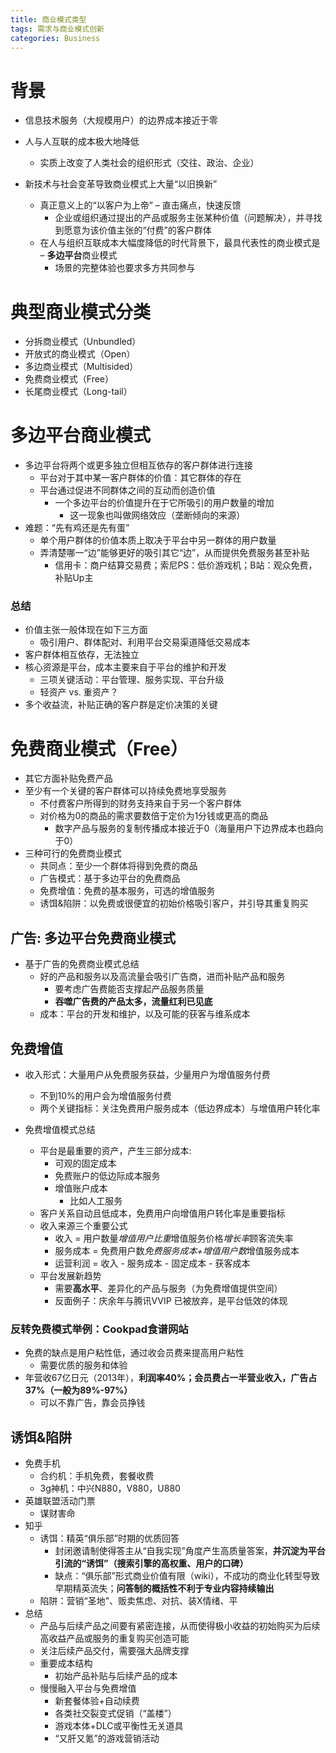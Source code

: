 ```yaml
---
title: 商业模式类型
tags: 需求与商业模式创新
categories: Business
---
```


# 背景

* 信息技术服务（大规模用户）的边界成本接近于零

* 人与人互联的成本极大地降低
  * 实质上改变了人类社会的组织形式（交往、政治、企业）
    

* 新技术与社会变革导致商业模式上大量“以旧换新”
  * 真正意义上的“以客户为上帝” – 直击痛点，快速反馈
    * 企业或组织通过提出的产品或服务主张某种价值（问题解决），并寻找到愿意为该价值主张的“付费”的客户群体
  * 在人与组织互联成本大幅度降低的时代背景下，最具代表性的商业模式是 – **多边平台**商业模式
    * 场景的完整体验也要求多方共同参与

# 典型商业模式分类

* 分拆商业模式（Unbundled）
* 开放式的商业模式（Open）
* 多边商业模式（Multisided）
* 免费商业模式（Free）
* 长尾商业模式（Long-tail）

# 多边平台商业模式

* 多边平台将两个或更多独立但相互依存的客户群体进行连接
  * 平台对于其中某一客户群体的价值：其它群体的存在
  * 平台通过促进不同群体之间的互动而创造价值
    * 一个多边平台的价值提升在于它所吸引的用户数量的增加
      * 这一现象也叫做网络效应（垄断倾向的来源）
* 难题：“先有鸡还是先有蛋”
  * 单个用户群体的价值本质上取决于平台中另一群体的用户数量
  * 弄清楚哪一“边”能够更好的吸引其它“边”，从而提供免费服务甚至补贴
    * 信用卡：商户结算交易费；索尼PS：低价游戏机；B站：观众免费，补贴Up主

### 总结

* 价值主张一般体现在如下三方面
  * 吸引用户、群体配对、利用平台交易渠道降低交易成本
* 客户群体相互依存，无法独立
* 核心资源是平台，成本主要来自于平台的维护和开发
  * 三项关键活动：平台管理、服务实现、平台升级
  * 轻资产 vs. 重资产？
* 多个收益流，补贴正确的客户群是定价决策的关键



# 免费商业模式（Free）

* 其它方面补贴免费产品
* 至少有一个关键的客户群体可以持续免费地享受服务
  * 不付费客户所得到的财务支持来自于另一个客户群体
  * 对价格为0的商品的需求要数倍于定价为1分钱或更高的商品
    * 数字产品与服务的复制传播成本接近于0（海量用户下边界成本也趋向于0）
* 三种可行的免费商业模式
  * 共同点：至少一个群体将得到免费的商品
  * 广告模式：基于多边平台的免费商品
  * 免费增值：免费的基本服务，可选的增值服务
  * 诱饵&陷阱：以免费或很便宜的初始价格吸引客户，并引导其重复购买

## 广告: 多边平台免费商业模式

* 基于广告的免费商业模式总结
  * 好的产品和服务以及高流量会吸引广告商，进而补贴产品和服务
    * 要考虑广告费能否支撑起产品服务质量
    * **吞噬广告费的产品太多，流量红利已见底**
  * 成本：平台的开发和维护，以及可能的获客与维系成本

## 免费增值

* 收入形式：大量用户从免费服务获益，少量用户为增值服务付费
  * 不到10%的用户会为增值服务付费
  * 两个关键指标：关注免费用户服务成本（低边界成本）与增值用户转化率

* 免费增值模式总结
  * 平台是最重要的资产，产生三部分成本:
    * 可观的固定成本
    * 免费账户的低边际成本服务
    * 增值账户成本
      * 比如人工服务
  * 客户关系自动且低成本，免费用户向增值用户转化率是重要指标
  * 收入来源三个重要公式
    * 收入 = 用户数量*增值用户比重*增值服务价格*增长率*顾客流失率
    * 服务成本 = 免费用户数*免费服务成本+增值用户数*增值服务成本
    * 运营利润 = 收入 - 服务成本 - 固定成本 - 获客成本
  * 平台发展新趋势
    * 需要**高水平**、差异化的产品与服务（为免费增值提供空间）
    * 反面例子：庆余年与腾讯VVIP
      已被放弃，是平台低效的体现

### 反转免费模式举例：Cookpad食谱网站

* 免费的缺点是用户粘性低，通过收会员费来提高用户粘性
  * 需要优质的服务和体验
* 年营收67亿日元（2013年），**利润率40%；会员费占一半营业收入，广告占37%（一般为89%-97%）**
  * 可以不靠广告，靠会员挣钱

## 诱饵&陷阱

* 免费手机
  * 合约机：手机免费，套餐收费
  * 3g神机：中兴N880，V880，U880
* 英雄联盟活动门票
  * 谋财害命
* 知乎
  * 诱饵：精英“俱乐部”时期的优质回答
    * 封闭邀请制使得答主从“自我实现”角度产生高质量答案，**并沉淀为平台引流的“诱饵”（搜索引擎的高权重、用户的口碑）**
    * 缺点：“俱乐部”形式商业价值有限（wiki），不成功的商业化转型导致早期精英流失；**问答制的概括性不利于专业内容持续输出**
  * 陷阱：营销“圣地”、贩卖焦虑、对抗、装X情绪、平
* 总结
  * 产品与后续产品之间要有紧密连接，从而使得极小收益的初始购买为后续高收益产品或服务的重复购买创造可能
  * 关注后续产品交付，需要强大品牌支撑
  * 重要成本结构
    * 初始产品补贴与后续产品的成本
  * 慢慢融入平台与免费增值
    * 新套餐体验+自动续费
    * 各类社交裂变式促销（“盖楼”）
    * 游戏本体+DLC或平衡性无关道具
    * “又肝又氪”的游戏营销活动

